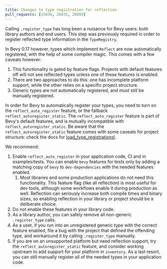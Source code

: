 ```yaml
---
title: Changes to type registration for reflection
pull_requests: [15030, 20435, 20893]
---
```


Calling `.register_type` has long been a nuisance for Bevy users: both library authors and end users.
This step was previously required in order to register reflected type information in the `TypeRegistry`.

In Bevy 0.17 however, types which implement `Reflect` are now automatically registered, with the help of some compiler magic.
This comes with a few caveats however:

1. This functionality is gated by feature flags. Projects with default features off will not see reflected types unless one of these features is enabled.
2. There are two approaches to do this: one has incomplete platform support, while the other relies on a specific project structure.
3. Generic types are not automatically registered, and must still be manually registered.

In order for Bevy to automatically register your types, you need to turn on the `reflect_auto_register` feature, or the fallback `reflect_autoregister_static`.
The `reflect_auto_register` feature is part of Bevy's default features, and is mutually incompatible with `reflect_autoregister_static`.
Be aware that the `reflect_autoregister_static` feature comes with some caveats for project structure: check the docs for [load_type_registrations!](https://docs.rs/bevy/0.17.0-rc.1/bevy/reflect/macro.load_type_registrations.html).

We recommend:

1. Enable `reflect_auto_register` in your application code, CI and in examples/tests. You can enable `bevy` features for tests only by adding a matching copy of `bevy` to `dev-dependencies` with the needed features enabled.
   1. Most libraries and some production applications do not need this functionality. This feature flag (like all reflection) is most useful for dev tools, although some workflows enable it during production as well. Reflection can seriously increase both compile times and binary sizes, so enabling reflection in your library or project should be a deliberate choice.
2. Do not enable these features in your library code.
3. As a library author, you can safely remove all non-generic `.register_type` calls.
4. As a user, if you run into an unregistered generic type with the correct feature enabled, file a bug with the project that defined the offending type, and workaround it by calling `.register_type` manually.
5. If you are on an unsupported platform but need reflection support, try the `reflect_autoregister_static` feature, and consider working upstream to add support for your platform in `inventory`. As a last resort, you can still manually register all of the needed types in your application code.
